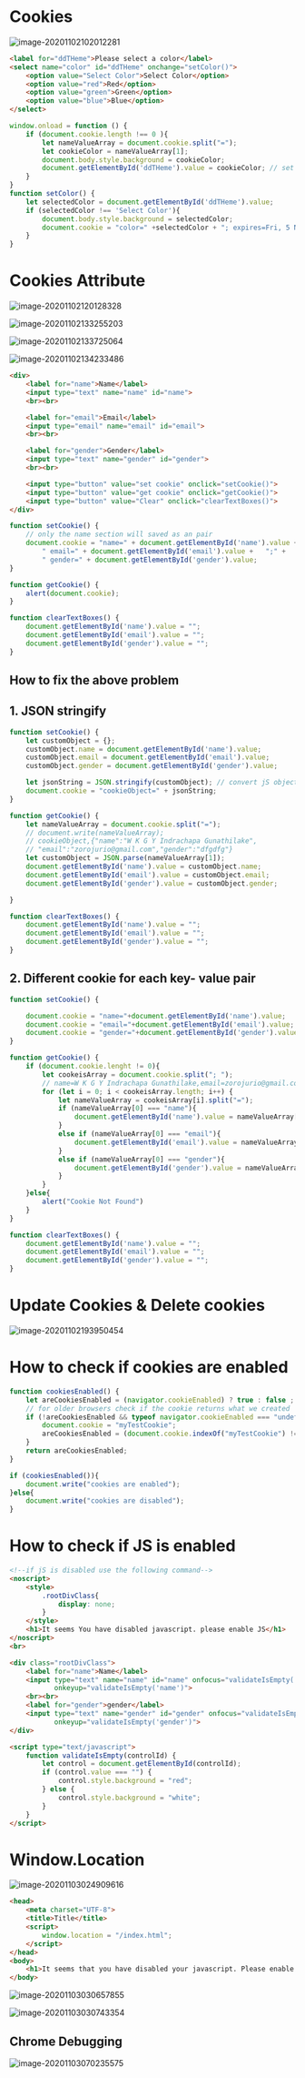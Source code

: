 # Cookies

![image-20201102102012281](https://i.loli.net/2020/11/02/Gwx5pznmPbirhA2.png)

```html
<label for="ddTHeme">Please select a color</label>
<select name="color" id="ddTHeme" onchange="setColor()">
    <option value="Select Color">Select Color</option>
    <option value="red">Red</option>
    <option value="green">Green</option>
    <option value="blue">Blue</option>
</select>
```

```javascript
window.onload = function () {
    if (document.cookie.length !== 0 ){
        let nameValueArray = document.cookie.split("=");
        let cookieColor = nameValueArray[1];
        document.body.style.background = cookieColor;
        document.getElementById('ddTHeme').value = cookieColor; // set the color in selected box
    }
}
function setColor() {
    let selectedColor = document.getElementById('ddTHeme').value;
    if (selectedColor !== 'Select Color'){
        document.body.style.background = selectedColor;
        document.cookie = "color=" +selectedColor + "; expires=Fri, 5 Nov 2020 01:00:00 UTC;";
    }
}
```

# Cookies Attribute

![image-20201102120128328](https://i.loli.net/2020/11/02/wgDWxF5ndG6NKJH.png)

![image-20201102133255203](https://i.loli.net/2020/11/02/wji9MXUnhSuqfKJ.png)

 ![image-20201102133725064](https://i.loli.net/2020/11/02/scFw6eg9ai2N5DW.png)

![image-20201102134233486](https://i.loli.net/2020/11/02/S1vHMx7LBrtX2Kf.png)

```html
<div>
    <label for="name">Name</label>
    <input type="text" name="name" id="name">
    <br><br>

    <label for="email">Email</label>
    <input type="email" name="email" id="email">
    <br><br>

    <label for="gender">Gender</label>
    <input type="text" name="gender" id="gender">
    <br><br>

    <input type="button" value="set cookie" onclick="setCookie()">
    <input type="button" value="get cookie" onclick="getCookie()">
    <input type="button" value="Clear" onclick="clearTextBoxes()">
</div>
```

```javascript
function setCookie() {
    // only the name section will saved as an pair
    document.cookie = "name=" + document.getElementById('name').value +  ";"  +
        " email=" + document.getElementById('email').value +   ";" +
        " gender=" + document.getElementById('gender').value;
}

function getCookie() {
    alert(document.cookie);
}

function clearTextBoxes() {
    document.getElementById('name').value = "";
    document.getElementById('email').value = "";
    document.getElementById('gender').value = "";
}
```

## How to fix the above problem

## 1. JSON stringify

```javascript
function setCookie() {
    let customObject = {};
    customObject.name = document.getElementById('name').value;
    customObject.email = document.getElementById('email').value;
    customObject.gender = document.getElementById('gender').value;

    let jsonString = JSON.stringify(customObject); // convert jS object to JSON String
    document.cookie = "cookieObject=" + jsonString;
}

function getCookie() {
    let nameValueArray = document.cookie.split("=");
    // document.write(nameValueArray);
    // cookieObject,{"name":"W K G Y Indrachapa Gunathilake",
    // "email":"zorojurio@gmail.com","gender":"dfgdfg"}
    let customObject = JSON.parse(nameValueArray[1]);
    document.getElementById('name').value = customObject.name;
    document.getElementById('email').value = customObject.email;
    document.getElementById('gender').value = customObject.gender;

}

function clearTextBoxes() {
    document.getElementById('name').value = "";
    document.getElementById('email').value = "";
    document.getElementById('gender').value = "";
}
```

## 2. Different cookie for each key- value pair

```javascript
function setCookie() {

    document.cookie = "name="+document.getElementById('name').value;
    document.cookie = "email="+document.getElementById('email').value;
    document.cookie = "gender="+document.getElementById('gender').value;
}

function getCookie() {
    if (document.cookie.lenght != 0){
        let cookeisArray = document.cookie.split("; ");
    	// name=W K G Y Indrachapa Gunathilake,email=zorojurio@gmail.com,gender=dfsdfsdf
        for (let i = 0; i < cookeisArray.length; i++) {
            let nameValueArray = cookeisArray[i].split("=");
            if (nameValueArray[0] === "name"){
                document.getElementById('name').value = nameValueArray[1];
            }
            else if (nameValueArray[0] === "email"){
                document.getElementById('email').value = nameValueArray[1];
            }
            else if (nameValueArray[0] === "gender"){
                document.getElementById('gender').value = nameValueArray[1];
            }
        }
    }else{
        alert("Cookie Not Found")
    }
}

function clearTextBoxes() {
    document.getElementById('name').value = "";
    document.getElementById('email').value = "";
    document.getElementById('gender').value = "";
}
```

# Update Cookies & Delete cookies

![image-20201102193950454](https://i.loli.net/2020/11/02/9dxEOjmQuA7eK5n.png)

# How to check if cookies are enabled

```javascript
function cookiesEnabled() {
    let areCookiesEnabled = (navigator.cookieEnabled) ? true : false ;
    // for older browsers check if the cookie returns what we created
    if (!areCookiesEnabled && typeof navigator.cookieEnabled === "undefined"){
        document.cookie = "myTestCookie";
        areCookiesEnabled = (document.cookie.indexOf("myTestCookie") !== -1)
    }
    return areCookiesEnabled;
}

if (cookiesEnabled()){
    document.write("cookies are enabled");
}else{
    document.write("cookies are disabled");
}
```

# How to check if JS is enabled

```html
<!--if jS is disabled use the following command-->
<noscript>
    <style>
        .rootDivClass{
            display: none;
        }
    </style>
    <h1>It seems You have disabled javascript. please enable JS</h1>
</noscript>
<br>

<div class="rootDivClass">
    <label for="name">Name</label>
    <input type="text" name="name" id="name" onfocus="validateIsEmpty('name')" onblur="validateIsEmpty('name')"
           onkeyup="validateIsEmpty('name')">
    <br><br>
    <label for="gender">gender</label>
    <input type="text" name="gender" id="gender" onfocus="validateIsEmpty('gender')" onblur="validateIsEmpty('gender')"
           onkeyup="validateIsEmpty('gender')">
</div>

<script type="text/javascript">
    function validateIsEmpty(controlId) {
        let control = document.getElementById(controlId);
        if (control.value === "") {
            control.style.background = "red";
        } else {
            control.style.background = "white";
        }
    }
</script>
```

# Window.Location

![image-20201103024909616](https://i.loli.net/2020/11/03/VQdxmSOszJB7I2w.png)

```html
<head>
    <meta charset="UTF-8">
    <title>Title</title>
    <script>
        window.location = "/index.html";
    </script>
</head>
<body>
    <h1>It seems that you have disabled your javascript. Please enable javascript</h1>
</body>
```



![image-20201103030657855](https://i.loli.net/2020/11/03/RgWsakHeDfdlT8x.png)

![image-20201103030743354](https://i.loli.net/2020/11/03/FEaWUKSVXRz265Z.png)

## Chrome Debugging

![image-20201103070235575](https://i.loli.net/2020/11/03/ayQ5R61iSmLzU9r.png)